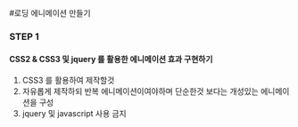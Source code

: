 #로딩 에니메이션 만들기
### STEP 1
#### CSS2 & CSS3 및 jquery 를 활용한 에니메이션 효과 구현하기
1. CSS3 를 활용하여 제작할것
2. 자유롭게 제작하되 반복 에니메이션이여야하며 단순한것 보다는 개성있는 에니메이션을 구성
3. jquery 및 javascript 사용 금지




